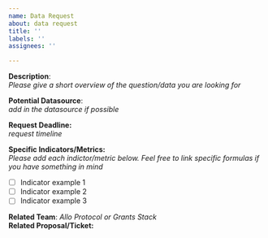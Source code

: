 ```yaml
---
name: Data Request
about: data request
title: ''
labels: ''
assignees: ''

---
```


**Description**:<br>
*Please give a short overview of the question/data you are looking for*

**Potential Datasource**:<br>
*add in the datasource if possible*<br>

**Request Deadline:** <br> 
*request timeline* <br> 

**Specific Indicators/Metrics:**<br>
*Please add each indictor/metric below. Feel free to link specific formulas if you have something in mind*<br> 
- [ ] Indicator example 1
- [ ] Indicator example 2
- [ ] Indicator example 3

**Related Team**: _Allo Protocol or Grants Stack_ <br>
**Related Proposal/Ticket:**<br>
